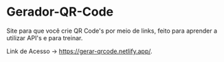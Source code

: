 # Gerador-QR-Code
Site para que você crie QR Code's por meio de links, feito para aprender a utilizar API's e para treinar.

Link de Acesso → https://gerar-qrcode.netlify.app/.
